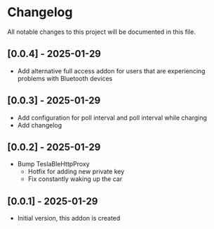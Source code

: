 # Changelog

All notable changes to this project will be documented in this file.

## [0.0.4] - 2025-01-29

- Add alternative full access addon for users that are experiencing problems with Bluetooth devices

## [0.0.3] - 2025-01-29

- Add configuration for poll interval and poll interval while charging
- Add changelog

## [0.0.2] - 2025-01-29

- Bump TeslaBleHttpProxy
    - Hotfix for adding new private key 
    - Fix constantly waking up the car


## [0.0.1] - 2025-01-29

- Initial version, this addon is created 